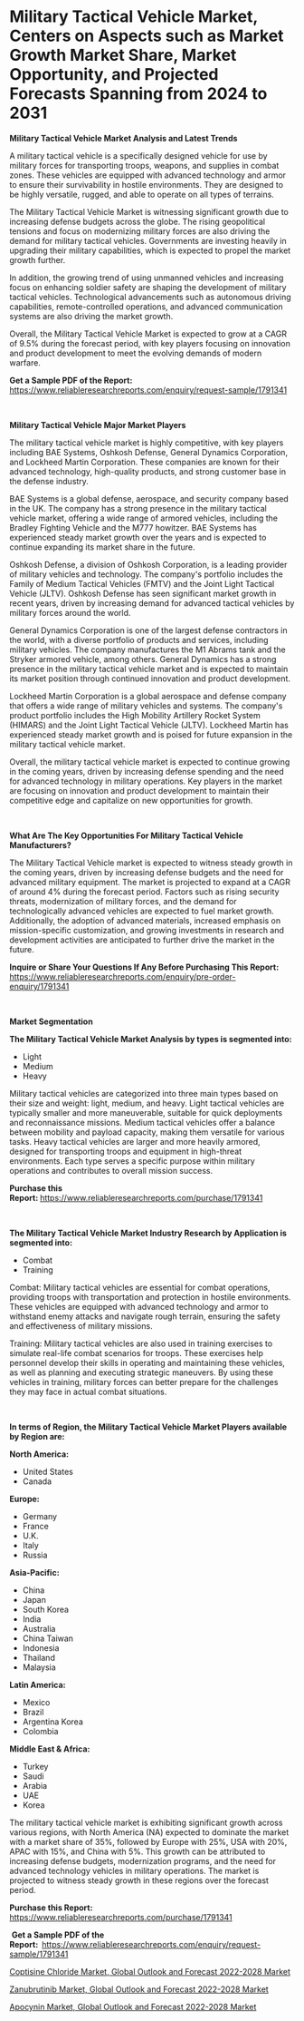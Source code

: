 <p><h1>Military Tactical Vehicle Market, Centers on Aspects such as Market Growth Market Share, Market Opportunity, and Projected Forecasts Spanning from 2024 to 2031</h1></p><p><strong>Military Tactical Vehicle Market Analysis and Latest Trends</strong></p>
<p><p>A military tactical vehicle is a specifically designed vehicle for use by military forces for transporting troops, weapons, and supplies in combat zones. These vehicles are equipped with advanced technology and armor to ensure their survivability in hostile environments. They are designed to be highly versatile, rugged, and able to operate on all types of terrains.</p><p>The Military Tactical Vehicle Market is witnessing significant growth due to increasing defense budgets across the globe. The rising geopolitical tensions and focus on modernizing military forces are also driving the demand for military tactical vehicles. Governments are investing heavily in upgrading their military capabilities, which is expected to propel the market growth further.</p><p>In addition, the growing trend of using unmanned vehicles and increasing focus on enhancing soldier safety are shaping the development of military tactical vehicles. Technological advancements such as autonomous driving capabilities, remote-controlled operations, and advanced communication systems are also driving the market growth.</p><p>Overall, the Military Tactical Vehicle Market is expected to grow at a CAGR of 9.5% during the forecast period, with key players focusing on innovation and product development to meet the evolving demands of modern warfare.</p></p>
<p><strong>Get a Sample PDF of the Report:&nbsp;</strong> <a href="https://www.reliableresearchreports.com/enquiry/request-sample/1791341">https://www.reliableresearchreports.com/enquiry/request-sample/1791341</a></p>
<p>&nbsp;</p>
<p><strong>Military Tactical Vehicle Major Market Players</strong></p>
<p><p>The military tactical vehicle market is highly competitive, with key players including BAE Systems, Oshkosh Defense, General Dynamics Corporation, and Lockheed Martin Corporation. These companies are known for their advanced technology, high-quality products, and strong customer base in the defense industry.</p><p>BAE Systems is a global defense, aerospace, and security company based in the UK. The company has a strong presence in the military tactical vehicle market, offering a wide range of armored vehicles, including the Bradley Fighting Vehicle and the M777 howitzer. BAE Systems has experienced steady market growth over the years and is expected to continue expanding its market share in the future.</p><p>Oshkosh Defense, a division of Oshkosh Corporation, is a leading provider of military vehicles and technology. The company's portfolio includes the Family of Medium Tactical Vehicles (FMTV) and the Joint Light Tactical Vehicle (JLTV). Oshkosh Defense has seen significant market growth in recent years, driven by increasing demand for advanced tactical vehicles by military forces around the world.</p><p>General Dynamics Corporation is one of the largest defense contractors in the world, with a diverse portfolio of products and services, including military vehicles. The company manufactures the M1 Abrams tank and the Stryker armored vehicle, among others. General Dynamics has a strong presence in the military tactical vehicle market and is expected to maintain its market position through continued innovation and product development.</p><p>Lockheed Martin Corporation is a global aerospace and defense company that offers a wide range of military vehicles and systems. The company's product portfolio includes the High Mobility Artillery Rocket System (HIMARS) and the Joint Light Tactical Vehicle (JLTV). Lockheed Martin has experienced steady market growth and is poised for future expansion in the military tactical vehicle market.</p><p>Overall, the military tactical vehicle market is expected to continue growing in the coming years, driven by increasing defense spending and the need for advanced technology in military operations. Key players in the market are focusing on innovation and product development to maintain their competitive edge and capitalize on new opportunities for growth.</p></p>
<p>&nbsp;</p>
<p><strong>What Are The Key Opportunities For Military Tactical Vehicle Manufacturers?</strong></p>
<p><p>The Military Tactical Vehicle market is expected to witness steady growth in the coming years, driven by increasing defense budgets and the need for advanced military equipment. The market is projected to expand at a CAGR of around 4% during the forecast period. Factors such as rising security threats, modernization of military forces, and the demand for technologically advanced vehicles are expected to fuel market growth. Additionally, the adoption of advanced materials, increased emphasis on mission-specific customization, and growing investments in research and development activities are anticipated to further drive the market in the future.</p></p>
<p><strong>Inquire or Share Your Questions If Any Before Purchasing This Report:</strong> <a href="https://www.reliableresearchreports.com/enquiry/pre-order-enquiry/1791341">https://www.reliableresearchreports.com/enquiry/pre-order-enquiry/1791341</a></p>
<p>&nbsp;</p>
<p><strong>Market Segmentation</strong></p>
<p><strong>The Military Tactical Vehicle Market Analysis by types is segmented into:</strong></p>
<p><ul><li>Light</li><li>Medium</li><li>Heavy</li></ul></p>
<p><p>Military tactical vehicles are categorized into three main types based on their size and weight: light, medium, and heavy. Light tactical vehicles are typically smaller and more maneuverable, suitable for quick deployments and reconnaissance missions. Medium tactical vehicles offer a balance between mobility and payload capacity, making them versatile for various tasks. Heavy tactical vehicles are larger and more heavily armored, designed for transporting troops and equipment in high-threat environments. Each type serves a specific purpose within military operations and contributes to overall mission success.</p></p>
<p><strong>Purchase this Report:&nbsp;</strong><a href="https://www.reliableresearchreports.com/purchase/1791341">https://www.reliableresearchreports.com/purchase/1791341</a></p>
<p>&nbsp;</p>
<p><strong>The Military Tactical Vehicle Market Industry Research by Application is segmented into:</strong></p>
<p><ul><li>Combat</li><li>Training</li></ul></p>
<p><p>Combat: Military tactical vehicles are essential for combat operations, providing troops with transportation and protection in hostile environments. These vehicles are equipped with advanced technology and armor to withstand enemy attacks and navigate rough terrain, ensuring the safety and effectiveness of military missions.</p><p>Training: Military tactical vehicles are also used in training exercises to simulate real-life combat scenarios for troops. These exercises help personnel develop their skills in operating and maintaining these vehicles, as well as planning and executing strategic maneuvers. By using these vehicles in training, military forces can better prepare for the challenges they may face in actual combat situations.</p></p>
<p>&nbsp;</p>
<p><strong>In terms of Region, the Military Tactical Vehicle Market Players available by Region are:</strong></p>
<p>
    <p> <strong> North America: </strong>
        <ul>
            <li>United States</li>
            <li>Canada</li>
        </ul>
        </p> 
    <p> <strong> Europe: </strong>
        <ul>
            <li>Germany</li>
            <li>France</li>
            <li>U.K.</li>
            <li>Italy</li>
            <li>Russia</li>
        </ul>
        </p> 
    <p> <strong> Asia-Pacific: </strong>
        <ul>
            <li>China</li>
            <li>Japan</li>
            <li>South Korea</li>
            <li>India</li>
            <li>Australia</li>
            <li>China Taiwan</li>
            <li>Indonesia</li>
            <li>Thailand</li>
            <li>Malaysia</li>
        </ul>
        </p> 
    <p> <strong> Latin America: </strong>
        <ul>
            <li>Mexico</li>
            <li>Brazil</li>
            <li>Argentina Korea</li>
            <li>Colombia</li>
        </ul>
        </p> 
    <p> <strong> Middle East & Africa: </strong>
        <ul>
            <li>Turkey</li>
            <li>Saudi</li>
            <li>Arabia</li>
            <li>UAE</li>
            <li>Korea</li>
        </ul>
    </p>
    </p>
<p><p>The military tactical vehicle market is exhibiting significant growth across various regions, with North America (NA) expected to dominate the market with a market share of 35%, followed by Europe with 25%, USA with 20%, APAC with 15%, and China with 5%. This growth can be attributed to increasing defense budgets, modernization programs, and the need for advanced technology vehicles in military operations. The market is projected to witness steady growth in these regions over the forecast period.</p></p>
<p><strong>Purchase this Report: </strong><a href="https://www.reliableresearchreports.com/purchase/1791341">https://www.reliableresearchreports.com/purchase/1791341</a></p>
<p>&nbsp;<strong>Get a Sample PDF of the Report:&nbsp;&nbsp;</strong><a href="https://www.reliableresearchreports.com/enquiry/request-sample/1791341">https://www.reliableresearchreports.com/enquiry/request-sample/1791341</a></p>
<p><strong></strong></p>
<p><p><a href="https://view.publitas.com/reportprime-1/coptisine-chloride-market-global-outlook-and-forecast-2022-2028-market-size-share-trends-analysis-report-by-application-regional-outlook-competitive-strategies-and-segment-forecasts-2023-2030/">Coptisine Chloride Market, Global Outlook and Forecast 2022-2028 Market</a></p><p><a href="https://view.publitas.com/reportprime-1/zanubrutinib-market-global-outlook-and-forecast-2022-2028-market-size-market-share-and-global-market-analysis-report-2023-2030/">Zanubrutinib Market, Global Outlook and Forecast 2022-2028 Market</a></p><p><a href="https://view.publitas.com/reportprime-1/apocynin-market-global-outlook-and-forecast-2022-2028-market-size-and-growth-market-segmentation-regional-and-country-breakdowns-and-market-trends-for-period-from-2023-2030/">Apocynin Market, Global Outlook and Forecast 2022-2028 Market</a></p></p>